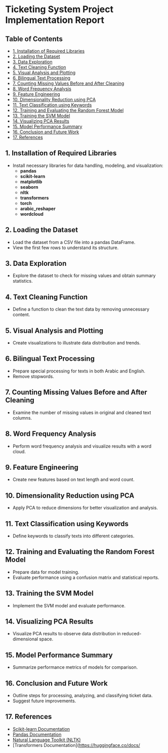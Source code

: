 # Ticketing System Project Implementation Report

## Table of Contents
- [1. Installation of Required Libraries](#1-installation-of-required-libraries)
- [2. Loading the Dataset](#2-loading-the-dataset)
- [3. Data Exploration](#3-data-exploration)
- [4. Text Cleaning Function](#4-text-cleaning-function)
- [5. Visual Analysis and Plotting](#5-visual-analysis-and-plotting)
- [6. Bilingual Text Processing](#6-bilingual-text-processing)
- [7. Counting Missing Values Before and After Cleaning](#7-counting-missing-values-before-and-after-cleaning)
- [8. Word Frequency Analysis](#8-word-frequency-analysis)
- [9. Feature Engineering](#9-feature-engineering)
- [10. Dimensionality Reduction using PCA](#10-dimensionality-reduction-using-pca)
- [11. Text Classification using Keywords](#11-text-classification-using-keywords)
- [12. Training and Evaluating the Random Forest Model](#12-training-and-evaluating-the-random-forest-model)
- [13. Training the SVM Model](#13-training-the-svm-model)
- [14. Visualizing PCA Results](#14-visualizing-pca-results)
- [15. Model Performance Summary](#15-model-performance-summary)
- [16. Conclusion and Future Work](#16-conclusion-and-future-work)
- [17. References](#17-references)

## 1. Installation of Required Libraries
- Install necessary libraries for data handling, modeling, and visualization:
  - **pandas**
  - **scikit-learn**
  - **matplotlib**
  - **seaborn**
  - **nltk**
  - **transformers**
  - **torch**
  - **arabic_reshaper**
  - **wordcloud**

## 2. Loading the Dataset
- Load the dataset from a CSV file into a pandas DataFrame.
- View the first few rows to understand its structure.

## 3. Data Exploration
- Explore the dataset to check for missing values and obtain summary statistics.

## 4. Text Cleaning Function
- Define a function to clean the text data by removing unnecessary content.

## 5. Visual Analysis and Plotting
- Create visualizations to illustrate data distribution and trends.

## 6. Bilingual Text Processing
- Prepare special processing for texts in both Arabic and English.
- Remove stopwords.

## 7. Counting Missing Values Before and After Cleaning
- Examine the number of missing values in original and cleaned text columns.

## 8. Word Frequency Analysis
- Perform word frequency analysis and visualize results with a word cloud.

## 9. Feature Engineering
- Create new features based on text length and word count.

## 10. Dimensionality Reduction using PCA
- Apply PCA to reduce dimensions for better visualization and analysis.

## 11. Text Classification using Keywords
- Define keywords to classify texts into different categories.

## 12. Training and Evaluating the Random Forest Model
- Prepare data for model training.
- Evaluate performance using a confusion matrix and statistical reports.

## 13. Training the SVM Model
- Implement the SVM model and evaluate performance.

## 14. Visualizing PCA Results
- Visualize PCA results to observe data distribution in reduced-dimensional space.

## 15. Model Performance Summary
- Summarize performance metrics of models for comparison.

## 16. Conclusion and Future Work
- Outline steps for processing, analyzing, and classifying ticket data.
- Suggest future improvements.

## 17. References
- [Scikit-learn Documentation](https://scikit-learn.org/stable/documentation.html)
- [Pandas Documentation](https://pandas.pydata.org/docs/)
- [Natural Language Toolkit (NLTK)](https://www.nltk.org/)
- [Transformers Documentation](https://huggingface.co/docs/

